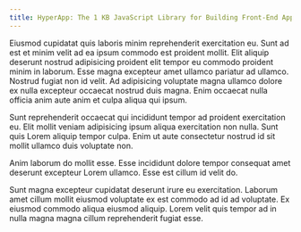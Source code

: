 ```yaml
---
title: HyperApp: The 1 KB JavaScript Library for Building Front-End Apps
---
```


Eiusmod cupidatat quis laboris minim reprehenderit exercitation eu. Sunt ad est et minim velit ad ea ipsum commodo est proident mollit. Elit aliquip deserunt nostrud adipisicing proident elit tempor eu commodo proident minim in laborum. Esse magna excepteur amet ullamco pariatur ad ullamco. Nostrud fugiat non id velit. Ad adipisicing voluptate magna ullamco dolore ex nulla excepteur occaecat nostrud duis magna. Enim occaecat nulla officia anim aute anim et culpa aliqua qui ipsum.

Sunt reprehenderit occaecat qui incididunt tempor ad proident exercitation eu. Elit mollit veniam adipisicing ipsum aliqua exercitation non nulla. Sunt quis Lorem aliquip tempor culpa. Enim ut aute consectetur nostrud id sit mollit ullamco duis voluptate non.

Anim laborum do mollit esse. Esse incididunt dolore tempor consequat amet deserunt excepteur Lorem ullamco. Esse est cillum id velit do.

Sunt magna excepteur cupidatat deserunt irure eu exercitation. Laborum amet cillum mollit eiusmod voluptate ex est commodo ad id ad voluptate. Ex eiusmod commodo aliqua eiusmod aliquip. Lorem velit quis tempor ad in nulla magna magna cillum reprehenderit fugiat esse.

